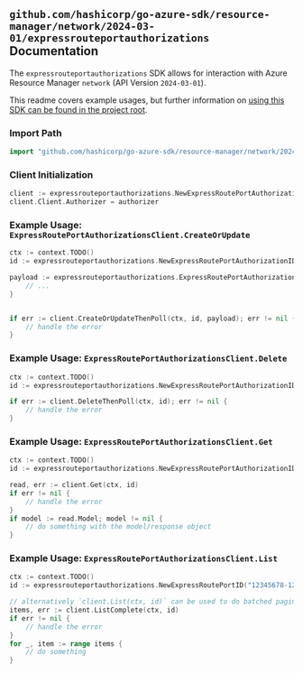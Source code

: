 
## `github.com/hashicorp/go-azure-sdk/resource-manager/network/2024-03-01/expressrouteportauthorizations` Documentation

The `expressrouteportauthorizations` SDK allows for interaction with Azure Resource Manager `network` (API Version `2024-03-01`).

This readme covers example usages, but further information on [using this SDK can be found in the project root](https://github.com/hashicorp/go-azure-sdk/tree/main/docs).

### Import Path

```go
import "github.com/hashicorp/go-azure-sdk/resource-manager/network/2024-03-01/expressrouteportauthorizations"
```


### Client Initialization

```go
client := expressrouteportauthorizations.NewExpressRoutePortAuthorizationsClientWithBaseURI("https://management.azure.com")
client.Client.Authorizer = authorizer
```


### Example Usage: `ExpressRoutePortAuthorizationsClient.CreateOrUpdate`

```go
ctx := context.TODO()
id := expressrouteportauthorizations.NewExpressRoutePortAuthorizationID("12345678-1234-9876-4563-123456789012", "example-resource-group", "expressRoutePortName", "authorizationName")

payload := expressrouteportauthorizations.ExpressRoutePortAuthorization{
	// ...
}


if err := client.CreateOrUpdateThenPoll(ctx, id, payload); err != nil {
	// handle the error
}
```


### Example Usage: `ExpressRoutePortAuthorizationsClient.Delete`

```go
ctx := context.TODO()
id := expressrouteportauthorizations.NewExpressRoutePortAuthorizationID("12345678-1234-9876-4563-123456789012", "example-resource-group", "expressRoutePortName", "authorizationName")

if err := client.DeleteThenPoll(ctx, id); err != nil {
	// handle the error
}
```


### Example Usage: `ExpressRoutePortAuthorizationsClient.Get`

```go
ctx := context.TODO()
id := expressrouteportauthorizations.NewExpressRoutePortAuthorizationID("12345678-1234-9876-4563-123456789012", "example-resource-group", "expressRoutePortName", "authorizationName")

read, err := client.Get(ctx, id)
if err != nil {
	// handle the error
}
if model := read.Model; model != nil {
	// do something with the model/response object
}
```


### Example Usage: `ExpressRoutePortAuthorizationsClient.List`

```go
ctx := context.TODO()
id := expressrouteportauthorizations.NewExpressRoutePortID("12345678-1234-9876-4563-123456789012", "example-resource-group", "expressRoutePortName")

// alternatively `client.List(ctx, id)` can be used to do batched pagination
items, err := client.ListComplete(ctx, id)
if err != nil {
	// handle the error
}
for _, item := range items {
	// do something
}
```
